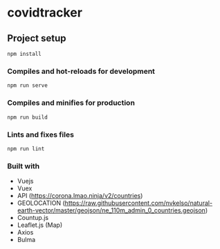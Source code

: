 # covidtracker

## Project setup
```
npm install
```

### Compiles and hot-reloads for development
```
npm run serve
```

### Compiles and minifies for production
```
npm run build
```

### Lints and fixes files
```
npm run lint
```

### Built with

- Vuejs
- Vuex
- API (https://corona.lmao.ninja/v2/countries)
- GEOLOCATION (https://raw.githubusercontent.com/nvkelso/natural-earth-vector/master/geojson/ne_110m_admin_0_countries.geojson)
- Countup.js
- Leaflet.js (Map)
- Axios
- Bulma